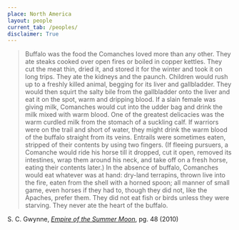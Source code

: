 ```yaml
---
place: North America
layout: people
current_tab: /peoples/
disclaimer: True
---
```


> Buffalo was the food the Comanches loved more than any other. They ate steaks cooked over open fires or boiled in copper kettles. They cut the meat thin, dried it, and stored it for the winter and took it on long trips. They ate the kidneys and the paunch. Children would rush up to a freshly killed animal, begging for its liver and gallbladder. They would then squirt the salty bile from the gallbladder onto the liver and eat it on the spot, warm and dripping blood. If a slain female was giving milk, Comanches would cut into the udder bag and drink the milk mixed with warm blood. One of the greatest delicacies was the warm curdled milk from the stomach of a suckling calf. If warriors were on the trail and short of water, they might drink the warm blood of the buffalo straight from its veins. Entrails were sometimes eaten, stripped of their contents by using two fingers. (If fleeing pursuers, a Comanche would ride his horse till it dropped, cut it open, removed its intestines, wrap them around his neck, and take off on a fresh horse, eating their contents later.) In the absence of buffalo, Comanches would eat whatever was at hand: dry-land terrapins, thrown live into the fire, eaten from the shell with a horned spoon; all manner of small game, even horses if they had to, though they did not, like the Apaches, prefer them. They did not eat fish or birds unless they were starving. They never ate the heart of the buffalo.

S. C. Gwynne, [_Empire of the Summer Moon_](https://amzn.to/2L8M1c3), pg. 48 (2010)
